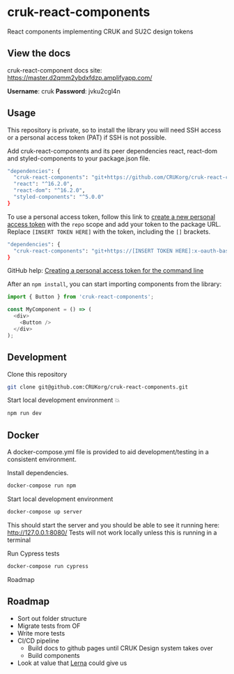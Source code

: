 # cruk-react-components

React components implementing CRUK and SU2C design tokens

## View the docs

cruk-react-component docs site: https://master.d2qmm2ybdxfdzp.amplifyapp.com/

**Username**: cruk **Password**: jvku2cgl4n

## Usage

This repository is private, so to install the library you will need SSH access or a personal access token (PAT) if SSH is not possible.

Add cruk-react-components and its peer dependencies react, react-dom and styled-components to your package.json file.

```sh
"dependencies": {
  "cruk-react-components": "git+https://github.com/CRUKorg/cruk-react-components.git",
  "react": "^16.2.0",
  "react-dom": "^16.2.0",
  "styled-components": "^5.0.0"
}
```

To use a personal access token, follow this link to [create a new personal access token](https://github.com/settings/tokens/new?scopes=repo&description=cruk-react-components) with the `repo` scope and add your token to the package URL. Replace `[INSERT TOKEN HERE]` with the token, including the `[]` brackets.

```sh
"dependencies": {
  "cruk-react-components": "git+https://[INSERT TOKEN HERE]:x-oauth-basic@github.com/CRUKorg/cruk-react-components.git"
}
```

GitHub help: [Creating a personal access token for the command line](https://help.github.com/en/github/authenticating-to-github/creating-a-personal-access-token-for-the-command-line)

After an `npm install`, you can start importing components from the library:

```js
import { Button } from 'cruk-react-components';

const MyComponent = () => (
  <div>
    <Button />
  </div>
);
```

## Development

Clone this repository

```sh
git clone git@github.com:CRUKorg/cruk-react-components.git
```

Start local development environment 💥

```sh
npm run dev
```

## Docker

A docker-compose.yml file is provided to aid development/testing in a consistent environment.

Install dependencies.

```bash
docker-compose run npm
```

Start local development environment

```bash
docker-compose up server
```

This should start the server and you should be able to see it running here: http://127.0.0.1:8080/
Tests will not work locally unless this is running in a terminal

Run Cypress tests

```bash
docker-compose run cypress
```

Roadmap

## Roadmap

- Sort out folder structure
- Migrate tests from OF
- Write more tests
- CI/CD pipeline
  - Build docs to github pages until CRUK Design system takes over
  - Build components
- Look at value that [Lerna](https://lerna.js.org/) could give us
